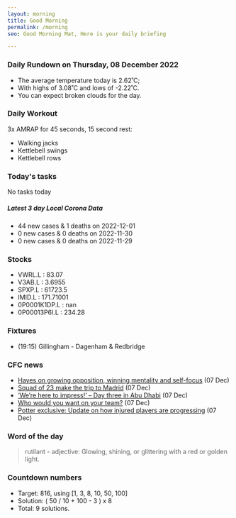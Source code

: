 ```yaml
---
layout: morning
title: Good Morning
permalink: /morning
seo: Good Morning Mat, Here is your daily briefing

---
```


<!-- weather_marker starts -->
### Daily Rundown on Thursday, 08 December 2022

- The average temperature today is 2.62˚C;
- With highs of 3.08˚C and lows of -2.22˚C.
- You can expect broken clouds for the day.

<!-- weather_marker ends -->

### Daily Workout
<!-- workout_marker starts -->
3x AMRAP for 45 seconds, 15 second rest:

- Walking jacks
- Kettlebell swings
- Kettlebell rows

<!-- workout_marker ends -->

### Today's tasks
<!-- task_marker starts -->
No tasks today
<!-- task_marker ends -->

<!-- c19_marker starts -->
##### Latest 3 day Local Corona Data

- 44 new cases & 1 deaths on 2022-12-01
- 0 new cases & 0 deaths on 2022-11-30
- 0 new cases & 0 deaths on 2022-11-29

<!-- c19_marker ends -->

### Stocks

<!-- stocks_marker starts -->

- VWRL.L : 83.07
- V3AB.L : 3.6955
- SPXP.L : 61723.5
- IMID.L : 171.71001
- 0P0001K1DP.L : nan
- 0P00013P6I.L : 234.28

<!-- stocks_marker ends -->

### Fixtures

<!-- sports_marker starts -->

<ul>
<li>(19:15) Gillingham - Dagenham & Redbridge</li>
</ul>

<!-- sports_marker ends -->

### CFC news

<!-- cfc_marker starts -->
- [Hayes on growing opposition, winning mentality and self-focus](https://chelseafc.com/en/news/article/hayes-on-growing-opposition-winning-mentality-and-self-focus) (07 Dec)
- [Squad of 23 make the trip to Madrid](https://chelseafc.com/en/news/article/squad-of-23-make-the-trip-to-madrid) (07 Dec)
- [‘We’re here to impress!’ – Day three in Abu Dhabi](https://chelseafc.com/en/news/article/were-here-to-impress-day-three-in-abu-dhabi) (07 Dec)
- [Who would you want on your team?](https://chelseafc.com/en/video/who-would-you-want-on-your-team) (07 Dec)
- [Potter exclusive: Update on how injured players are progressing](https://chelseafc.com/en/news/article/potter-exclusive-update-on-how-injured-players-are-progressing) (07 Dec)

<!-- cfc_marker ends -->

### Word of the day
<!-- word_marker starts -->

 > rutilant - adjective: Glowing, shining, or glittering with a red or golden light.

<!-- word_marker ends -->

### Countdown numbers
<!-- game_marker starts -->

- Target: 816, using [1, 3, 8, 10, 50, 100]
- Solution: ( 50 / 10 + 100 - 3 ) x 8
- Total: 9 solutions.

<!-- game_marker ends -->